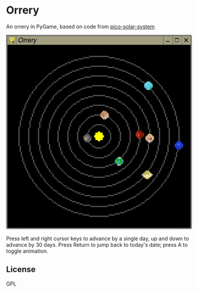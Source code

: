 # Orrery

An orrery in PyGame, based on code from [pico-solar-system](https://github.com/dr-mod/pico-solar-system)

![screenshot](screenshot.png)

Press left and right cursor keys to advance by a single day, up and down to advance by 30 days.
Press Return to jump back to today's date; press A to toggle animation.

## License

GPL

